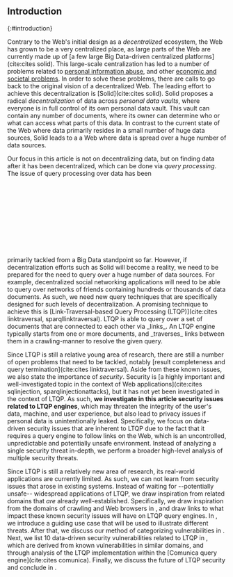 ## Introduction
{:#introduction}

Contrary to the Web's initial design as a _decentralized_ ecosystem,
the Web has grown to be a very centralized place,
as large parts of the Web are currently made up of [a few large Big Data-driven centralized platforms](cite:cites solid).
This large-scale centralization has led to a number of problems related to [personal information abuse](https://www.theguardian.com/technology/live/2018/apr/10/mark-zuckerberg-testimony-live-congress-facebook-cambridge-analytica),
and other [economic and societal problems](https://fs.blog/2017/07/filter-bubbles/).
In order to solve these problems, there are calls to go back to the original vision of a decentralized Web.
The leading effort to achieve this decentralization is [Solid](cite:cites solid).
Solid proposes a radical *decentralization* of data across *personal data vaults*,
where everyone is in full control of its own personal data vault.
This vault can contain any number of documents,
where its owner can determine who or what can access what parts of this data.
In contrast to the current state of the Web where data primarily resides in a small number of huge data sources,
Solid leads to a a Web where data is spread over a huge number of data sources.

Our focus in this article is not on decentralizing data,
but on finding data after it has been decentralized,
which can be done via _query processing_.
The issue of query processing over data has been
<span class="placeholder printonly">
<span style="display: block; height: 12em;"></span>
<!-- This is a dummy placeholder -->
</span>
primarily tackled from a Big Data standpoint so far.
However, if decentralization efforts such as Solid will become a reality,
we need to be prepared for the need to query over a huge number of data sources.
For example, decentralized social networking applications will need to be able to query over networks of friends containing hundreds or thousands of data documents.
As such, we need new query techniques that are specifically designed for such levels of decentralization.
A promising technique to achieve this is [Link-Traversal-based Query Processing (LTQP)](cite:cites linktraversal, sparqllinktraversal).
LTQP is able to query over a set of documents that are connected to each other via _links_.
An LTQP engine typically starts from one or more documents,
and _traverses_ links between them in a crawling-manner to resolve the given query.

Since LTQP is still a relative young area of research,
there are still a number of open problems that need to be tackled,
notably [result completeness and query termination](cite:cites linktraversal).
Aside from these known issues,
we also state the importance of _security_.
Security is [a highly important and well-investigated topic in the context of Web applications](cite:cites sqlinjection, sparqlinjectionattacks),
but it has not yet been investigated in the context of LTQP.
As such, **we investigate in this article security issues related to LTQP engines**,
which may threaten the integrity of the user's data, machine, and user experience,
but also lead to privacy issues if personal data is unintentionally leaked.
Specifically, we focus on data-driven security issues that are inherent to LTQP
due to the fact that it requires a query engine to follow links on the Web,
which is an uncontrolled, unpredictable and potentially unsafe environment.
Instead of analyzing a single security threat in-depth,
we perform a broader high-level analysis of multiple security threats.

Since LTQP is still a relatively new area of research,
its real-world applications are currently limited.
As such, we can not learn from security issues that arose in existing systems.
Instead of waiting for --potentially unsafe-- widespread applications of LTQP,
we draw inspiration from related domains that _are_ already well-established.
Specifically, we draw inspiration from the domains of crawling and Web browsers in [](#related-work),
and draw links to what impact these known security issues will have on LTQP query engines.
In [](#use-case), we introduce a guiding use case that will be used to illustrate different threats.
After that, we discuss our method of categorizing vulnerabilities in [](#classification).
Next, we list 10 data-driven security vulnerabilities related to LTQP in [](#vulnerabilities),
which are derived from known vulnerabilities in similar domains,
and through analysis of the LTQP implementation within the [Comunica query engine](cite:cites comunica).
Finally, we discuss the future of LTQP security and conclude in [](#conclusions).
